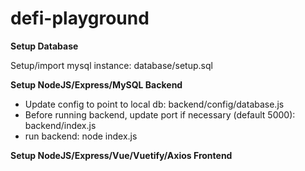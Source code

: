 # defi-playground

<b> Setup Database </b> 

Setup/import mysql instance: database/setup.sql 

<b> Setup NodeJS/Express/MySQL Backend</b>

- Update config to point to local db: backend/config/database.js 
- Before running backend, update port if necessary (default 5000): backend/index.js
- run backend: node index.js 

<b> Setup NodeJS/Express/Vue/Vuetify/Axios Frontend </b>
